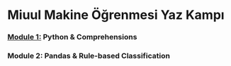 # Miuul Makine Öğrenmesi Yaz Kampı 

### [Module 1:](https://github.com/seymagkts/miuul_ml/tree/main/Module_1) Python & Comprehensions
### Module 2: Pandas & Rule-based Classification

